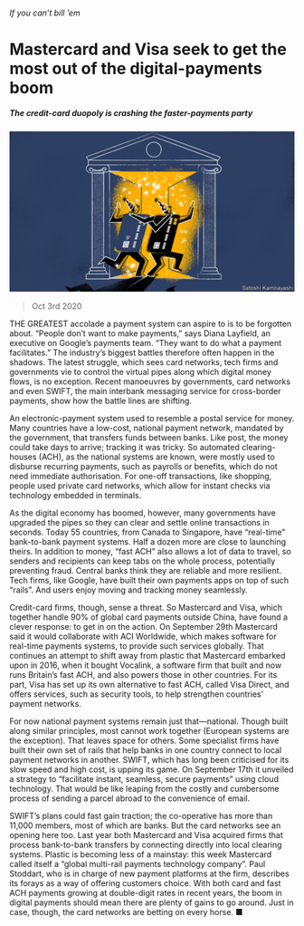 ###### If you can’t bill ’em

# Mastercard and Visa seek to get the most out of the digital-payments boom 

##### The credit-card duopoly is crashing the faster-payments party 

![image](images/20201003_FND002_0.jpg) 

> Oct 3rd 2020 


THE GREATEST accolade a payment system can aspire to is to be forgotten about. “People don’t want to make payments,” says Diana Layfield, an executive on Google’s payments team. “They want to do what a payment facilitates.” The industry’s biggest battles therefore often happen in the shadows. The latest struggle, which sees card networks, tech firms and governments vie to control the virtual pipes along which digital money flows, is no exception. Recent manoeuvres by governments, card networks and even SWIFT, the main interbank messaging service for cross-border payments, show how the battle lines are shifting.


An electronic-payment system used to resemble a postal service for money. Many countries have a low-cost, national payment network, mandated by the government, that transfers funds between banks. Like post, the money could take days to arrive; tracking it was tricky. So automated clearing-houses (ACH), as the national systems are known, were mostly used to disburse recurring payments, such as payrolls or benefits, which do not need immediate authorisation. For one-off transactions, like shopping, people used private card networks, which allow for instant checks via technology embedded in terminals.



As the digital economy has boomed, however, many governments have upgraded the pipes so they can clear and settle online transactions in seconds. Today 55 countries, from Canada to Singapore, have “real-time” bank-to-bank payment systems. Half a dozen more are close to launching theirs. In addition to money, “fast ACH” also allows a lot of data to travel, so senders and recipients can keep tabs on the whole process, potentially preventing fraud. Central banks think they are reliable and more resilient. Tech firms, like Google, have built their own payments apps on top of such “rails”. And users enjoy moving and tracking money seamlessly.


Credit-card firms, though, sense a threat. So Mastercard and Visa, which together handle 90% of global card payments outside China, have found a clever response: to get in on the action. On September 29th Mastercard said it would collaborate with ACI Worldwide, which makes software for real-time payments systems, to provide such services globally. That continues an attempt to shift away from plastic that Mastercard embarked upon in 2016, when it bought Vocalink, a software firm that built and now runs Britain’s fast ACH, and also powers those in other countries. For its part, Visa has set up its own alternative to fast ACH, called Visa Direct, and offers services, such as security tools, to help strengthen countries’ payment networks.


For now national payment systems remain just that—national. Though built along similar principles, most cannot work together (European systems are the exception). That leaves space for others. Some specialist firms have built their own set of rails that help banks in one country connect to local payment networks in another. SWIFT, which has long been criticised for its slow speed and high cost, is upping its game. On September 17th it unveiled a strategy to “facilitate instant, seamless, secure payments” using cloud technology. That would be like leaping from the costly and cumbersome process of sending a parcel abroad to the convenience of email.


SWIFT’s plans could fast gain traction; the co-operative has more than 11,000 members, most of which are banks. But the card networks see an opening here too. Last year both Mastercard and Visa acquired firms that process bank-to-bank transfers by connecting directly into local clearing systems. Plastic is becoming less of a mainstay: this week Mastercard called itself a “global multi-rail payments technology company”. Paul Stoddart, who is in charge of new payment platforms at the firm, describes its forays as a way of offering customers choice. With both card and fast ACH payments growing at double-digit rates in recent years, the boom in digital payments should mean there are plenty of gains to go around. Just in case, though, the card networks are betting on every horse. ■


